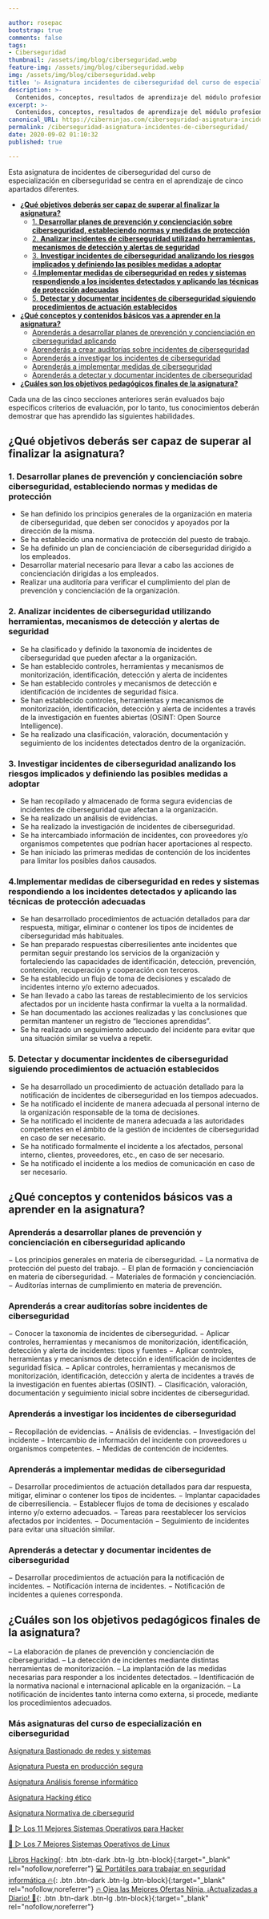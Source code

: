 ```yaml
---

author: rosepac
bootstrap: true
comments: false
tags:
- Ciberseguridad
thumbnail: /assets/img/blog/ciberseguridad.webp
feature-img: /assets/img/blog/ciberseguridad.webp
img: /assets/img/blog/ciberseguridad.webp
title: '▷ Asignatura incidentes de ciberseguridad del curso de especialización en ciberseguridad'
description: >-
  Contenidos, conceptos, resultados de aprendizaje del módulo profesional incidentes de ciberseguridad.
excerpt: >-
  Contenidos, conceptos, resultados de aprendizaje del módulo profesional incidentes de ciberseguridad.
canonical_URL: https://ciberninjas.com/ciberseguridad-asignatura-incidentes-de-ciberseguridad/
permalink: /ciberseguridad-asignatura-incidentes-de-ciberseguridad/
date: 2020-09-02 01:10:32
published: true

---
```


Esta asignatura de incidentes de ciberseguridad del curso de especialización en ciberseguridad se centra en el aprendizaje de cinco apartados diferentes.

- [**¿Qué objetivos deberás ser capaz de superar al finalizar la asignatura?**](#qué-objetivos-deberás-ser-capaz-de-superar-al-finalizar-la-asignatura)
  - [1. **Desarrollar planes de prevención y concienciación sobre ciberseguridad, estableciendo normas y medidas de protección**](#1-desarrollar-planes-de-prevención-y-concienciación-sobre-ciberseguridad-estableciendo-normas-y-medidas-de-protección)
  - [2. **Analizar incidentes de ciberseguridad utilizando herramientas, mecanismos de detección y alertas de seguridad**](#2-analizar-incidentes-de-ciberseguridad-utilizando-herramientas-mecanismos-de-detección-y-alertas-de-seguridad)
  - [3. **Investigar incidentes de ciberseguridad analizando los riesgos implicados y definiendo las posibles medidas a adoptar**](#3-investigar-incidentes-de-ciberseguridad-analizando-los-riesgos-implicados-y-definiendo-las-posibles-medidas-a-adoptar)
  - [4.**Implementar medidas de ciberseguridad en redes y sistemas respondiendo a los incidentes detectados y aplicando las técnicas de protección adecuadas**](#4implementar-medidas-de-ciberseguridad-en-redes-y-sistemas-respondiendo-a-los-incidentes-detectados-y-aplicando-las-técnicas-de-protección-adecuadas)
  - [5. **Detectar y documentar incidentes de ciberseguridad siguiendo procedimientos de actuación establecidos**](#5-detectar-y-documentar-incidentes-de-ciberseguridad-siguiendo-procedimientos-de-actuación-establecidos)
- [**¿Qué conceptos y contenidos básicos vas a aprender en la asignatura?**](#qué-conceptos-y-contenidos-básicos-vas-a-aprender-en-la-asignatura)
  - [Aprenderás a desarrollar planes de prevención y concienciación en ciberseguridad aplicando](#aprenderás-a-desarrollar-planes-de-prevención-y-concienciación-en-ciberseguridad-aplicando)
  - [Aprenderás a crear auditorías sobre incidentes de ciberseguridad](#aprenderás-a-crear-auditorías-sobre-incidentes-de-ciberseguridad)
  - [Aprenderás a investigar los incidentes de ciberseguridad](#aprenderás-a-investigar-los-incidentes-de-ciberseguridad)
  - [Aprenderás a implementar medidas de ciberseguridad](#aprenderás-a-implementar-medidas-de-ciberseguridad)
  - [Aprenderás a detectar y documentar incidentes de ciberseguridad](#aprenderás-a-detectar-y-documentar-incidentes-de-ciberseguridad)
- [**¿Cuáles son los objetivos pedagógicos finales de la asignatura?**](#cuáles-son-los-objetivos-pedagógicos-finales-de-la-asignatura)

Cada una de las cinco secciones anteriores serán evaluados bajo específicos criterios de evaluación, por lo tanto, tus conocimientos deberán demostrar que has aprendido las siguientes habilidades.

## **¿Qué objetivos deberás ser capaz de superar al finalizar la asignatura?**

### 1. **Desarrollar planes de prevención y concienciación sobre ciberseguridad, estableciendo normas y medidas de protección**

- Se han definido los principios generales de la organización en materia de ciberseguridad, que deben ser conocidos y apoyados por la dirección de la misma.
- Se ha establecido una normativa de protección del puesto de trabajo.
- Se ha definido un plan de concienciación de ciberseguridad dirigido a los empleados.
- Desarrollar material necesario para llevar a cabo las acciones de concienciación dirigidas a los empleados.
- Realizar una auditoría para verificar el cumplimiento del plan de prevención y concienciación de la organización.

### 2. **Analizar incidentes de ciberseguridad utilizando herramientas, mecanismos de detección y alertas de seguridad**

- Se ha clasificado y definido la taxonomía de incidentes de ciberseguridad que pueden afectar a la organización.
- Se han establecido controles, herramientas y mecanismos de monitorización, identificación, detección y alerta de incidentes
- Se han establecido controles y mecanismos de detección e identificación de incidentes de seguridad física.
- Se han establecido controles, herramientas y mecanismos de monitorización, identificación, detección y alerta de incidentes a través de la investigación en fuentes abiertas (OSINT: Open Source Intelligence).
- Se ha realizado una clasificación, valoración, documentación y seguimiento de los incidentes detectados dentro de la organización.

### 3. **Investigar incidentes de ciberseguridad analizando los riesgos implicados y definiendo las posibles medidas a adoptar**

- Se han recopilado y almacenado de forma segura evidencias de incidentes de ciberseguridad que afectan a la organización.
- Se ha realizado un análisis de evidencias.
- Se ha realizado la investigación de incidentes de ciberseguridad.
- Se ha intercambiado información de incidentes, con proveedores y/o organismos competentes que podrían hacer aportaciones al respecto.
- Se han iniciado las primeras medidas de contención de los incidentes para limitar los posibles daños causados.

### 4.**Implementar medidas de ciberseguridad en redes y sistemas respondiendo a los incidentes detectados y aplicando las técnicas de protección adecuadas**

- Se han desarrollado procedimientos de actuación detallados para dar respuesta, mitigar, eliminar o contener los tipos de incidentes de ciberseguridad más habituales.
- Se han preparado respuestas ciberresilientes ante incidentes que permitan seguir prestando los servicios de la organización y fortaleciendo las capacidades de identificación, detección, prevención, contención, recuperación y cooperación con terceros.
- Se ha establecido un flujo de toma de decisiones y escalado de incidentes interno y/o externo adecuados.
- Se han llevado a cabo las tareas de restablecimiento de los servicios afectados por un incidente hasta confirmar la vuelta a la normalidad.
- Se han documentado las acciones realizadas y las conclusiones que permitan mantener un registro de “lecciones aprendidas”.
- Se ha realizado un seguimiento adecuado del incidente para evitar que una situación similar se vuelva a repetir.

### 5. **Detectar y documentar incidentes de ciberseguridad siguiendo procedimientos de actuación establecidos**

- Se ha desarrollado un procedimiento de actuación detallado para la notificación de incidentes de ciberseguridad en los tiempos adecuados.
- Se ha notificado el incidente de manera adecuada al personal interno de la organización responsable de la toma de decisiones.
- Se ha notificado el incidente de manera adecuada a las autoridades competentes en el ámbito de la gestión de incidentes de ciberseguridad en caso de ser necesario.
- Se ha notificado formalmente el incidente a los afectados, personal interno, clientes, proveedores, etc., en caso de ser necesario.
- Se ha notificado el incidente a los medios de comunicación en caso de ser necesario.

## **¿Qué conceptos y contenidos básicos vas a aprender en la asignatura?**

### Aprenderás a desarrollar planes de prevención y concienciación en ciberseguridad aplicando

− Los principios generales en materia de ciberseguridad.
− La normativa de protección del puesto del trabajo.
− El plan de formación y concienciación en materia de ciberseguridad.
− Materiales de formación y concienciación.
− Auditorías internas de cumplimiento en materia de prevención.

### Aprenderás a crear auditorías sobre incidentes de ciberseguridad

− Conocer la taxonomía de incidentes de ciberseguridad.
− Aplicar controles, herramientas y mecanismos de monitorización, identificación, detección y alerta de incidentes: tipos y fuentes
− Aplicar controles, herramientas y mecanismos de detección e identificación de incidentes de seguridad física.
− Aplicar controles, herramientas y mecanismos de monitorización, identificación, detección y alerta de incidentes a través de la investigación en fuentes abiertas (OSINT).
− Clasificación, valoración, documentación y seguimiento inicial sobre incidentes de ciberseguridad.

### Aprenderás a investigar los incidentes de ciberseguridad

− Recopilación de evidencias.
− Análisis de evidencias.
− Investigación del incidente
− Intercambio de información del incidente con proveedores u organismos competentes.
− Medidas de contención de incidentes.

### Aprenderás a implementar medidas de ciberseguridad

− Desarrollar procedimientos de actuación detallados para dar respuesta, mitigar, eliminar o contener los tipos de incidentes.
− Implantar capacidades de ciberresiliencia.
− Establecer flujos de toma de decisiones y escalado interno y/o externo adecuados.
− Tareas para reestablecer los servicios afectados por incidentes.
− Documentación
− Seguimiento de incidentes para evitar una situación similar.

### Aprenderás a detectar y documentar incidentes de ciberseguridad

− Desarrollar procedimientos de actuación para la notificación de incidentes.
− Notificación interna de incidentes.
− Notificación de incidentes a quienes corresponda.

## **¿Cuáles son los objetivos pedagógicos finales de la asignatura?**

– La elaboración de planes de prevención y concienciación de ciberseguridad.
– La detección de incidentes mediante distintas herramientas de monitorización.
– La implantación de las medidas necesarias para responder a los incidentes detectados.
– Identificación de la normativa nacional e internacional aplicable en la organización.
– La notificación de incidentes tanto interna como externa, si procede, mediante los procedimientos adecuados.

### **Más asignaturas del curso de especialización en ciberseguridad** <!-- omit in toc -->
<!-- https://www.infoworld.com/article/3572553/what-is-computer-vision-ai-for-images-and-video.html#tk.rss_all -->

[Asignatura Bastionado de redes y sistemas](https://ciberninjas.com/ciberseguridad-asignatura-bastionado-redes-sistemas/)

[Asignatura Puesta en producción segura](https://ciberninjas.com/ciberseguridad-asignatura-puesta-produccion-segura/)

[Asignatura Análisis forense informático](https://ciberninjas.com/ciberseguridad-asignatura-analisis-forense-informatico/)

[Asignatura Hacking ético](https://ciberninjas.com/ciberseguridad-asignatura-hacking-etico/)

[Asignatura Normativa de cibersegurid](https://ciberninjas.com/ciberseguridad-asignatura-normativa-ciberseguridad/)

[🥇 ▷ Los 11 Mejores Sistemas Operativos para Hacker](https://ciberninjas.com/mejores-sistemas-operativos-para-hackear/)

[🥇 ▷ Los 7 Mejores Sistemas Operativos de Linux](https://ciberninjas.com/7-mejores-distribuciones-escritorio-para-principiantes/)

[Libros Hacking](https://www.amazon.es/shop/cibercursos){: .btn .btn-dark .btn-lg .btn-block}{:target="_blank" rel="nofollow,noreferrer"}
[💻 Portátiles para trabajar en seguridad informática 🔥](https://www.amazon.es/shop/cibercursos?listId=3BF50A7M6Q79J){: .btn .btn-dark .btn-lg .btn-block}{:target="_blank" rel="nofollow,noreferrer"}
[🔥 Ojea las Mejores Ofertas Ninja, ¡Actualizadas a Diario! 🎁](https://www.amazon.es/shop/cibercursos){: .btn .btn-dark .btn-lg .btn-block}{:target="_blank" rel="nofollow,noreferrer"}